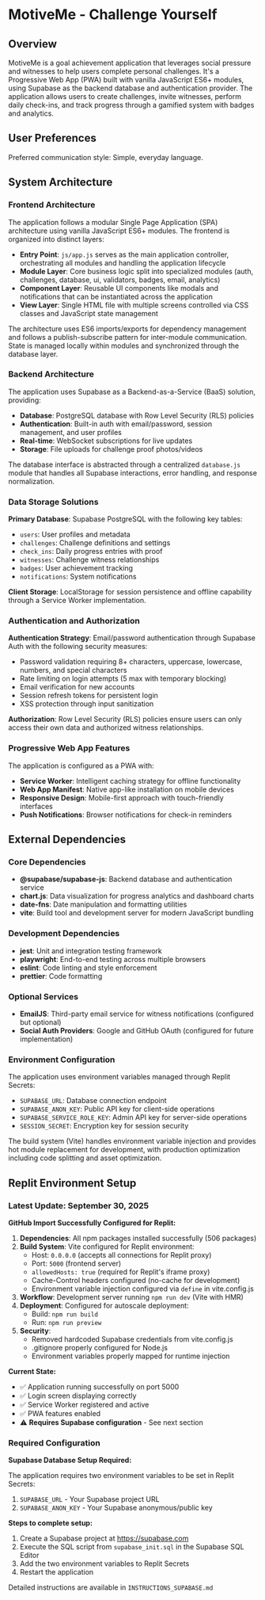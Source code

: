 # MotiveMe - Challenge Yourself

## Overview

MotiveMe is a goal achievement application that leverages social pressure and witnesses to help users complete personal challenges. It's a Progressive Web App (PWA) built with vanilla JavaScript ES6+ modules, using Supabase as the backend database and authentication provider. The application allows users to create challenges, invite witnesses, perform daily check-ins, and track progress through a gamified system with badges and analytics.

## User Preferences

Preferred communication style: Simple, everyday language.

## System Architecture

### Frontend Architecture
The application follows a modular Single Page Application (SPA) architecture using vanilla JavaScript ES6+ modules. The frontend is organized into distinct layers:

- **Entry Point**: `js/app.js` serves as the main application controller, orchestrating all modules and handling the application lifecycle
- **Module Layer**: Core business logic split into specialized modules (auth, challenges, database, ui, validators, badges, email, analytics)
- **Component Layer**: Reusable UI components like modals and notifications that can be instantiated across the application
- **View Layer**: Single HTML file with multiple screens controlled via CSS classes and JavaScript state management

The architecture uses ES6 imports/exports for dependency management and follows a publish-subscribe pattern for inter-module communication. State is managed locally within modules and synchronized through the database layer.

### Backend Architecture
The application uses Supabase as a Backend-as-a-Service (BaaS) solution, providing:

- **Database**: PostgreSQL database with Row Level Security (RLS) policies
- **Authentication**: Built-in auth with email/password, session management, and user profiles
- **Real-time**: WebSocket subscriptions for live updates
- **Storage**: File uploads for challenge proof photos/videos

The database interface is abstracted through a centralized `database.js` module that handles all Supabase interactions, error handling, and response normalization.

### Data Storage Solutions
**Primary Database**: Supabase PostgreSQL with the following key tables:
- `users`: User profiles and metadata
- `challenges`: Challenge definitions and settings
- `check_ins`: Daily progress entries with proof
- `witnesses`: Challenge witness relationships
- `badges`: User achievement tracking
- `notifications`: System notifications

**Client Storage**: LocalStorage for session persistence and offline capability through a Service Worker implementation.

### Authentication and Authorization
**Authentication Strategy**: Email/password authentication through Supabase Auth with the following security measures:
- Password validation requiring 8+ characters, uppercase, lowercase, numbers, and special characters
- Rate limiting on login attempts (5 max with temporary blocking)
- Email verification for new accounts
- Session refresh tokens for persistent login
- XSS protection through input sanitization

**Authorization**: Row Level Security (RLS) policies ensure users can only access their own data and authorized witness relationships.

### Progressive Web App Features
The application is configured as a PWA with:
- **Service Worker**: Intelligent caching strategy for offline functionality
- **Web App Manifest**: Native app-like installation on mobile devices
- **Responsive Design**: Mobile-first approach with touch-friendly interfaces
- **Push Notifications**: Browser notifications for check-in reminders

## External Dependencies

### Core Dependencies
- **@supabase/supabase-js**: Backend database and authentication service
- **chart.js**: Data visualization for progress analytics and dashboard charts
- **date-fns**: Date manipulation and formatting utilities
- **vite**: Build tool and development server for modern JavaScript bundling

### Development Dependencies
- **jest**: Unit and integration testing framework
- **playwright**: End-to-end testing across multiple browsers
- **eslint**: Code linting and style enforcement
- **prettier**: Code formatting

### Optional Services
- **EmailJS**: Third-party email service for witness notifications (configured but optional)
- **Social Auth Providers**: Google and GitHub OAuth (configured for future implementation)

### Environment Configuration
The application uses environment variables managed through Replit Secrets:
- `SUPABASE_URL`: Database connection endpoint
- `SUPABASE_ANON_KEY`: Public API key for client-side operations
- `SUPABASE_SERVICE_ROLE_KEY`: Admin API key for server-side operations
- `SESSION_SECRET`: Encryption key for session security

The build system (Vite) handles environment variable injection and provides hot module replacement for development, with production optimization including code splitting and asset optimization.

## Replit Environment Setup

### Latest Update: September 30, 2025

**GitHub Import Successfully Configured for Replit:**

1. **Dependencies**: All npm packages installed successfully (506 packages)
2. **Build System**: Vite configured for Replit environment:
   - Host: `0.0.0.0` (accepts all connections for Replit proxy)
   - Port: `5000` (frontend server)
   - `allowedHosts: true` (required for Replit's iframe proxy)
   - Cache-Control headers configured (no-cache for development)
   - Environment variable injection configured via `define` in vite.config.js
3. **Workflow**: Development server running `npm run dev` (Vite with HMR)
4. **Deployment**: Configured for autoscale deployment:
   - Build: `npm run build`
   - Run: `npm run preview`
5. **Security**: 
   - Removed hardcoded Supabase credentials from vite.config.js
   - .gitignore properly configured for Node.js
   - Environment variables properly mapped for runtime injection

**Current State:**
- ✅ Application running successfully on port 5000
- ✅ Login screen displaying correctly
- ✅ Service Worker registered and active
- ✅ PWA features enabled
- ⚠️ **Requires Supabase configuration** - See next section

### Required Configuration

**Supabase Database Setup Required:**

The application requires two environment variables to be set in Replit Secrets:
1. `SUPABASE_URL` - Your Supabase project URL
2. `SUPABASE_ANON_KEY` - Your Supabase anonymous/public key

**Steps to complete setup:**
1. Create a Supabase project at https://supabase.com
2. Execute the SQL script from `supabase_init.sql` in the Supabase SQL Editor
3. Add the two environment variables to Replit Secrets
4. Restart the application

Detailed instructions are available in `INSTRUCTIONS_SUPABASE.md`